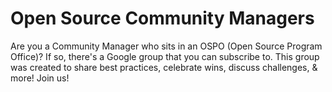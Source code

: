 # Open Source Community Managers

Are you a Community Manager who sits in an OSPO (Open Source Program Office)? If so, there's a Google group that you can subscribe to. This group was created to share best practices, celebrate wins, discuss challenges, & more! Join us!
